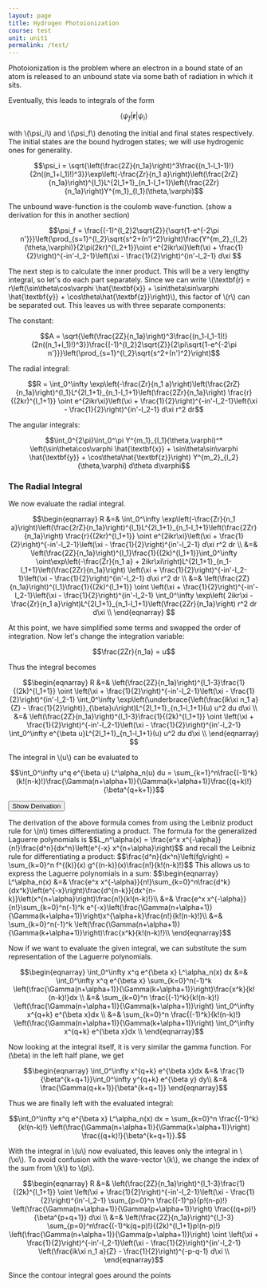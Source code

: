 ```yaml
---
layout: page
title: Hydrogen Photoionization
course: test
unit: unit1
permalink: /test/
---
```


Photoionization is the problem where an electron in a bound state of an atom is released to an unbound state via some bath of radiation in which it sits. 

Eventually, this leads to integrals of the form 

$$\left<\psi_f\right|\textbf{r}\left|\psi_i\right>$$

with \\(\psi_i\\) and \\(\psi_f\\) denoting the initial and final states respectively. The initial states are the bound hydrogen states; we will use hydrogenic ones for generality. 

$$\psi_i = \sqrt{\left(\frac{2Z}{n_1a}\right)^3\frac{(n_1-l_1-1)!}{2n((n_1+l_1)!)^3}}\exp\left(-\frac{Zr}{n_1 a}\right)\left(\frac{2rZ}{n_1a}\right)^{l_1}L^{2l_1+1}_{n_1-l_1+1}\left(\frac{2Zr}{n_1a}\right)Y^{m_1}_{l_1}(\theta,\varphi)$$

The unbound wave-function is the coulomb wave-function. (show a derivation for this in another section)

$$\psi_f = \frac{(-1)^{l_2}2\sqrt{Z}}{\sqrt{1-e^{-2\pi n'}}}\left(\prod_{s=1}^{l_2}\sqrt{s^2+(n')^2}\right)\frac{Y^{m_2}_{l_2}(\theta,\varphi)}{2\pi(2kr)^{l_2+1}}\oint e^{2ikr\xi}\left(\xi + \frac{1}{2}\right)^{-in'-l_2-1}\left(\xi - \frac{1}{2}\right)^{in'-l_2-1} d\xi $$

The next step is to calculate the inner product. This will be a very lengthy integral, so let's do each part separately. Since we can write \\(\textbf{r} = r\left(\sin\theta\cos\varphi \hat{\textbf{x}} + \sin\theta\sin\varphi \hat{\textbf{y}} + \cos\theta\hat{\textbf{z}}\right)\\), this factor of \\(r\\) can be separated out. This leaves us with three separate components:

The constant:

$$A = \sqrt{\left(\frac{2Z}{n_1a}\right)^3\frac{(n_1-l_1-1)!}{2n((n_1+l_1)!)^3}}\frac{(-1)^{l_2}2\sqrt{Z}}{2\pi\sqrt{1-e^{-2\pi n'}}}\left(\prod_{s=1}^{l_2}\sqrt{s^2+(n')^2}\right)$$

The radial integral:

$$R = \int_0^\infty \exp\left(-\frac{Zr}{n_1 a}\right)\left(\frac{2rZ}{n_1a}\right)^{l_1}L^{2l_1+1}_{n_1-l_1+1}\left(\frac{2Zr}{n_1a}\right) \frac{r}{(2kr)^{l_1+1}} \oint e^{2ikr\xi}\left(\xi + \frac{1}{2}\right)^{-in'-l_2-1}\left(\xi - \frac{1}{2}\right)^{in'-l_2-1} d\xi r^2 dr$$

The angular integrals:

$$\int_0^{2\pi}\int_0^\pi Y^{m_1}_{l_1}(\theta,\varphi)^* \left(\sin\theta\cos\varphi \hat{\textbf{x}} + \sin\theta\sin\varphi \hat{\textbf{y}} + \cos\theta\hat{\textbf{z}}\right) Y^{m_2}_{l_2}(\theta,\varphi) d\theta d\varphi$$

### The Radial Integral

We now evaluate the radial integral. 

$$\begin{eqnarray}
R &=& \int_0^\infty \exp\left(-\frac{Zr}{n_1 a}\right)\left(\frac{2rZ}{n_1a}\right)^{l_1}L^{2l_1+1}_{n_1-l_1+1}\left(\frac{2Zr}{n_1a}\right) \frac{r}{(2kr)^{l_1+1}} \oint e^{2ikr\xi}\left(\xi + \frac{1}{2}\right)^{-in'-l_2-1}\left(\xi - \frac{1}{2}\right)^{in'-l_2-1} d\xi r^2 dr \\
&=& \left(\frac{2Z}{n_1a}\right)^{l_1}\frac{1}{(2k)^{l_1+1}}\int_0^\infty \oint\exp\left(-\frac{Zr}{n_1 a} + 2ikr\xi\right)L^{2l_1+1}_{n_1-l_1+1}\left(\frac{2Zr}{n_1a}\right) \left(\xi + \frac{1}{2}\right)^{-in'-l_2-1}\left(\xi - \frac{1}{2}\right)^{in'-l_2-1} d\xi r^2 dr \\
&=& \left(\frac{2Z}{n_1a}\right)^{l_1}\frac{1}{(2k)^{l_1+1}} \oint \left(\xi + \frac{1}{2}\right)^{-in'-l_2-1}\left(\xi - \frac{1}{2}\right)^{in'-l_2-1} \int_0^\infty \exp\left( 2ikr\xi -\frac{Zr}{n_1 a}\right)L^{2l_1+1}_{n_1-l_1+1}\left(\frac{2Zr}{n_1a}\right)  r^2 dr d\xi \\
\end{eqnarray}
$$

At this point, we have simplified some terms and swapped the order of integration. Now let's change the integration variable:

$$\frac{2Zr}{n_1a} = u$$

Thus the integral becomes

$$\begin{eqnarray}
R &=& \left(\frac{2Z}{n_1a}\right)^{l_1-3}\frac{1}{(2k)^{l_1+1}} \oint \left(\xi + \frac{1}{2}\right)^{-in'-l_2-1}\left(\xi - \frac{1}{2}\right)^{in'-l_2-1} \int_0^\infty \exp\left(\underbrace{\left(\frac{ik\xi n_1 a}{Z} - \frac{1}{2}\right)}_{\beta}u\right)L^{2l_1+1}_{n_1-l_1+1}(u)  u^2 du d\xi \\
&=& \left(\frac{2Z}{n_1a}\right)^{l_1-3}\frac{1}{(2k)^{l_1+1}} \oint \left(\xi + \frac{1}{2}\right)^{-in'-l_2-1}\left(\xi - \frac{1}{2}\right)^{in'-l_2-1} \int_0^\infty e^{\beta u}L^{2l_1+1}_{n_1-l_1+1}(u)  u^2 du d\xi \\
\end{eqnarray}
$$

The integral in \\(u\\) can be evaluated to 

$$\int_0^\infty u^q e^{\beta u} L^\alpha_n(u) du = \sum_{k=1}^n\frac{(-1)^k}{k!(n-k)!}\frac{\Gamma(n+\alpha+1)}{\Gamma(k+\alpha+1)}\frac{(q+k)!}{\beta^{q+k+1}}$$

<button onclick="myFunction('answer')" class="answerButton">Show Derivation</button>
<div  id="answer" class="answer">
The derivation of the above formula comes from using the Leibniz product rule for \(n\) times differentiating a product. The formula for the generalized Laguerre polynomials is 
$$L_n^\alpha(x) = \frac{e^x x^{-\alpha}}{n!}\frac{d^n}{dx^n}\left(e^{-x} x^{n+\alpha}\right)$$
and recall the Leibniz rule for differentiating a product:
$$\frac{d^n}{dx^n}\left(fg\right) = \sum_{k=0}^n f^{(k)}(x) g^{(n-k)}(x)\frac{n!}{k!(n-k)!}$$
This allows us to express the Laguerre polynomials in a sum: 
$$\begin{eqnarray}
L^\alpha_n(x) &=&  \frac{e^x x^{-\alpha}}{n!}\sum_{k=0}^n\frac{d^k}{dx^k}\left(e^{-x}\right)\frac{d^{n-k}}{dx^{n-k}}\left(x^{n+\alpha}\right)\frac{n!}{k!(n-k)!}\\
&=& \frac{e^x x^{-\alpha}}{n!}\sum_{k=0}^n(-1)^k e^{-x}\left(\frac{\Gamma(n+\alpha+1)}{\Gamma(k+\alpha+1)}\right)x^{\alpha+k}\frac{n!}{k!(n-k)!}\\
&=& \sum_{k=0}^n(-1)^k \left(\frac{\Gamma(n+\alpha+1)}{\Gamma(k+\alpha+1)}\right)\frac{x^k}{k!(n-k)!}\\
\end{eqnarray}$$

Now if we want to evaluate the given integral, we can substitute the sum representation of the Laguerre polynomials. 

$$\begin{eqnarray}
\int_0^\infty x^q e^{\beta x} L^\alpha_n(x) dx &=& \int_0^\infty  x^q e^{\beta x} \sum_{k=0}^n(-1)^k \left(\frac{\Gamma(n+\alpha+1)}{\Gamma(k+\alpha+1)}\right)\frac{x^k}{k!(n-k)!}dx \\
&=& \sum_{k=0}^n \frac{(-1)^k}{k!(n-k)!}  \left(\frac{\Gamma(n+\alpha+1)}{\Gamma(k+\alpha+1)}\right) \int_0^\infty  x^{q+k} e^{\beta x}dx \\
&=& \sum_{k=0}^n \frac{(-1)^k}{k!(n-k)!}  \left(\frac{\Gamma(n+\alpha+1)}{\Gamma(k+\alpha+1)}\right) \int_0^\infty  x^{q+k} e^{\beta x}dx \\
\end{eqnarray}$$

Now looking at the integral itself, it is very similar the gamma function. For \(\beta\) in the left half plane, we get 

$$\begin{eqnarray}
\int_0^\infty  x^{q+k} e^{\beta x}dx &=& \frac{1}{\beta^{k+q+1}}\int_0^\infty y^{q+k} e^{\beta y} dy\\
&=& \frac{\Gamma(q+k+1)}{\beta^{k+q+1}}
\end{eqnarray}$$

Thus we are finally left with the evaluated integral:

$$\int_0^\infty x^q e^{\beta x} L^\alpha_n(x) dx =  \sum_{k=0}^n \frac{(-1)^k}{k!(n-k)!}  \left(\frac{\Gamma(n+\alpha+1)}{\Gamma(k+\alpha+1)}\right)  \frac{(q+k)!}{\beta^{k+q+1}}.$$

</div>

With the integral in \\(u\\) now evaluated, this leaves only the integral in \\(\xi\\). To avoid confusion with the wave-vector \\(k\\), we change the index of the sum from \\(k\\) to \\(p\\).

$$\begin{eqnarray}
R &=& \left(\frac{2Z}{n_1a}\right)^{l_1-3}\frac{1}{(2k)^{l_1+1}} \oint \left(\xi + \frac{1}{2}\right)^{-in'-l_2-1}\left(\xi - \frac{1}{2}\right)^{in'-l_2-1}  \sum_{p=0}^n \frac{(-1)^p}{p!(n-p)!}  \left(\frac{\Gamma(n+\alpha+1)}{\Gamma(p+\alpha+1)}\right)  \frac{(q+p)!}{\beta^{p+q+1}} d\xi \\
&=&  \left(\frac{2Z}{n_1a}\right)^{l_1-3} \sum_{p=0}^n\frac{(-1)^k(q+p)!}{(2k)^{l_1+1}p!(n-p)!}  \left(\frac{\Gamma(n+\alpha+1)}{\Gamma(p+\alpha+1)}\right)  \oint \left(\xi + \frac{1}{2}\right)^{-in'-l_2-1}\left(\xi - \frac{1}{2}\right)^{in'-l_2-1}  \left(\frac{ik\xi n_1 a}{Z} - \frac{1}{2}\right)^{-p-q-1} d\xi \\
\end{eqnarray}$$

Since the contour integral goes around the points 




